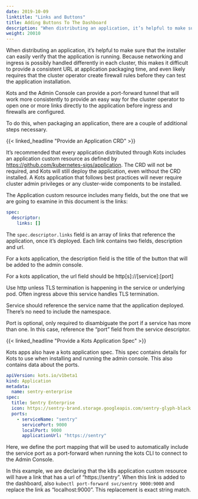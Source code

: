 ```yaml
---
date: 2019-10-09
linktitle: "Links and Buttons"
title: Adding Buttons To The Dashboard
description: "When distributing an application, it’s helpful to make sure that the installer can easily verify that the application is running. Because networking and ingress is possibly handled differently in each cluster, this makes it difficult to provide a consistent URL at application packaging time, and even likely requires that the cluster operator create firewall rules before they can test the application installation."
weight: 20010
---
```


When distributing an application, it’s helpful to make sure that the installer can easily verify that the application is running. Because networking and ingress is possibly handled differently in each cluster, this makes it difficult to provide a consistent URL at application packaging time, and even likely requires that the cluster operator create firewall rules before they can test the application installation.

Kots and the Admin Console can provide a port-forward tunnel that will work more consistently to provide an easy way for the cluster operator to open one or more links directly to the application before ingress and firewalls are configured.

To do this, when packaging an application, there are a couple of additional steps necessary.

{{< linked_headline "Provide an Application CRD" >}}

It’s recommended that every application distributed through Kots includes an application custom resource as defined by https://github.com/kubernetes-sigs/application. The CRD will not be required, and Kots will still deploy the application, even without the CRD installed. A Kots application that follows best practices will never require cluster admin privileges or any cluster-wide components to be installed.

The Application custom resource includes many fields, but the one that we are going to examine in this document is the links:

```yaml
spec:
  descriptor:
    links: []
```

The `spec.descriptor.links` field is an array of links that reference the application, once it’s deployed. Each link contains two fields, description and url.

For a kots application, the description field is the title of the button that will be added to the admin console.

For a kots application, the url field should be http[s]://[service]:[port]

Use http unless TLS termination is happening in the service or underlying pod. Often ingress above this service handles TLS termination.

Service should reference the service name that the application deployed. There’s no need to include the namespace.

Port is optional, only required to disambiguate the port if a service has more than one. In this case, reference the “port” field from the service descriptor.

{{< linked_headline "Provide a Kots Application Spec" >}}

Kots apps also have a kots application spec. This spec contains details for Kots to use when installing and running the admin console. This also contains data about the ports.

```yaml
apiVersion: kots.io/v1beta1
kind: Application
metadata:
  name: sentry-enterprise
spec:
  title: Sentry Enterprise
  icon: https://sentry-brand.storage.googleapis.com/sentry-glyph-black.png
  ports:
    - serviceName: "sentry"
      servicePort: 9000
      localPort: 9000
      applicationUrl: "https://sentry"
 ```

Here, we define the port mapping that will be used to automatically include the service port as a port-forward when running the kots CLI to connect to the Admin Console.

In this example, we are declaring that the k8s application custom resource will have a link that has a url of “https://sentry”. When this link is added to the dashboard, also `kubectl port-forward svc/sentry 9000:9000` and replace the link as “localhost:9000”. This replacement is exact string match.
